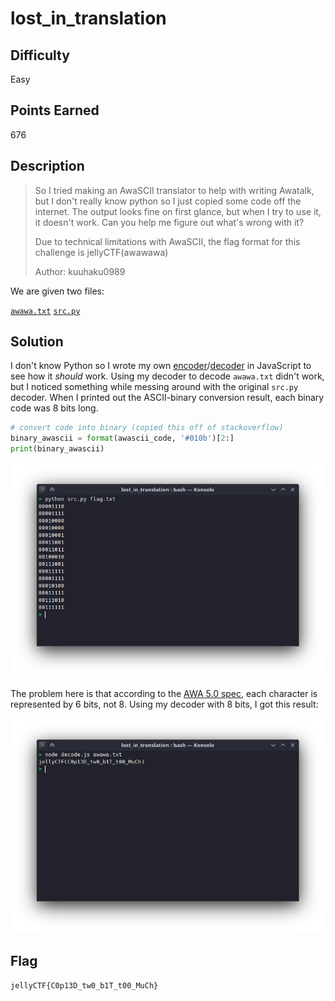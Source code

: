 # lost_in_translation

## Difficulty

Easy

## Points Earned 

676

## Description

> So I tried making an AwaSCII translator to help with writing Awatalk, but I don't really know python so I just copied some code off the internet. The output looks fine on first glance, but when I try to use it, it doesn't work. Can you help me figure out what's wrong with it?
>
> Due to technical limitations with AwaSCII, the flag format for this challenge is jellyCTF(awawawa)
>
> Author: kuuhaku0989

We are given two files:

[`awawa.txt`](./media/awawa.txt) [`src.py`](./media/src.py)

## Solution

I don't know Python so I wrote my own [encoder](./media/encode.js)/[decoder](./media/decode.js) in JavaScript to see how it *should* work. Using my decoder to decode `awawa.txt` didn't work, but I noticed something while messing around with the original `src.py` decoder. When I printed out the ASCII-binary conversion result, each binary code was 8 bits long.

```py
# convert code into binary (copied this off of stackoverflow)
binary_awascii = format(awascii_code, '#010b')[2:]
print(binary_awascii)
```

![lost_in_translation binary](./images/lost_in_translation_bin.png "lost_in_translation binary")

The problem here is that according to the [AWA 5.0 spec](https://github.com/TempTempai/AWA5.0/blob/main/Documentation/AWA5.0%20Specification.pdf), each character is represented by 6 bits, not 8. Using my decoder with 8 bits, I got this result:

![lost_in_translation decoded](./images/lost_in_translation_decoded.png "lost_in_translation decoded")

## Flag

`jellyCTF{C0p13D_tw0_b1T_t00_MuCh}`